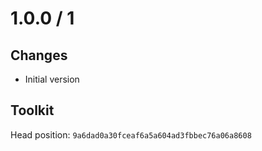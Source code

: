 # 1.0.0 / 1

## Changes

- Initial version

## Toolkit

Head position: `9a6dad0a30fceaf6a5a604ad3fbbec76a06a8608`
